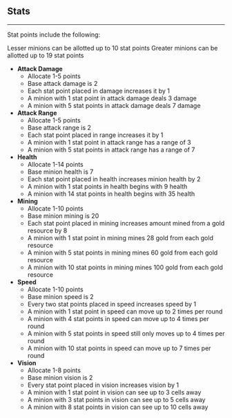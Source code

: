 ﻿## Stats

***

Stat points include the following:

Lesser minions can be allotted up to 10 stat points
Greater minions can be allotted up to 19 stat points

- **Attack Damage**
	- Allocate 1-5 points
	- Base attack damage is 2
	- Each stat point placed in damage increases it by 1
	- A minion with 1 stat point in attack damage deals 3 damage
	- A minion with 5 stat points in attack damage deals 7 damage
- **Attack Range**
	- Allocate 1-5 points
	- Base attack range is 2
	- Each stat point placed in range increases it by 1
	- A minion with 1 stat point in attack range has a range of 3
	- A minion with 5 stat points in attack range has a range of 7
- **Health**
	- Allocate 1-14 points
	- Base minion health is 7
	- Each stat point placed in health increases minion health by 2
	- A minion with 1 stat points in health begins with 9 health
	- A minion with 14 stat points in health begins with 35 health
- **Mining**
	- Allocate 1-10 points
	- Base minion mining is 20
	- Each stat point placed in mining increases amount mined from a gold resource by 8
	- A minion with 1 stat point in mining mines 28 gold from each gold resource
	- A minion with 5 stat points in mining mines 60 gold from each gold resource
	- A minion with 10 stat points in mining mines 100 gold from each gold resource
- **Speed**
	- Allocate 1-10 points
	- Base minion speed is 2
	- Every two stat points placed in speed increases speed by 1
	- A minion with 1 stat point in speed can move up to 2 times per round
	- A minion with 4 stat points in speed can move up to 4 times per round
	- A minion with 5 stat points in speed still only moves up to 4 times per round
	- A minion with 10 stat points in speed can move up to 7 times per round
- **Vision**
	- Allocate 1-8 points
	- Base minion vision is 2
	- Every stat point placed in vision increases vision by 1
	- A minion with 1 stat point in vision can see up to 3 cells away
	- A minion with 3 stat points in vision can see up to 5 cells away
	- A minion with 8 stat points in vision can see up to 10 cells away